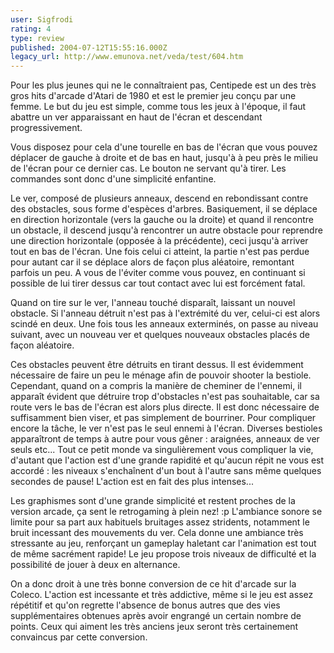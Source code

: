 ```yaml
---
user: Sigfrodi
rating: 4
type: review
published: 2004-07-12T15:55:16.000Z
legacy_url: http://www.emunova.net/veda/test/604.htm
---
```

Pour les plus jeunes qui ne le connaîtraient pas, Centipede est un des très gros hits d'arcade d'Atari de 1980 et est le premier jeu conçu par une femme. Le but du jeu est simple, comme tous les jeux à l'époque, il faut abattre un ver apparaissant en haut de l'écran et descendant progressivement.  

  

Vous disposez pour cela d'une tourelle en bas de l'écran que vous pouvez déplacer de gauche à droite et de bas en haut, jusqu'à à peu près le milieu de l'écran pour ce dernier cas. Le bouton ne servant qu'à tirer. Les commandes sont donc d'une simplicité enfantine.  

  

Le ver, composé de plusieurs anneaux, descend en rebondissant contre des obstacles, sous forme d'espèces d'arbres. Basiquement, il se déplace en direction horizontale (vers la gauche ou la droite) et quand il rencontre un obstacle, il descend jusqu'à rencontrer un autre obstacle pour reprendre une direction horizontale (opposée à la précédente), ceci jusqu'à arriver tout en bas de l'écran. Une fois celui ci atteint, la partie n'est pas perdue pour autant car il se déplace alors de façon plus aléatoire, remontant parfois un peu. A vous de l'éviter comme vous pouvez, en continuant si possible de lui tirer dessus car tout contact avec lui est forcément fatal.  

  

Quand on tire sur le ver, l'anneau touché disparaît, laissant un nouvel obstacle. Si l'anneau détruit n'est pas à l'extrémité du ver, celui-ci est alors scindé en deux. Une fois tous les anneaux exterminés, on passe au niveau suivant, avec un nouveau ver et quelques nouveaux obstacles placés de façon aléatoire.  

  

Ces obstacles peuvent être détruits en tirant dessus. Il est évidemment nécessaire de faire un peu le ménage afin de pouvoir shooter la bestiole. Cependant, quand on a compris la manière de cheminer de l'ennemi, il apparaît évident que détruire trop d'obstacles n'est pas souhaitable, car sa route vers le bas de l'écran est alors plus directe. Il est donc nécessaire de suffisamment bien viser, et pas simplement de bourriner. Pour compliquer encore la tâche, le ver n'est pas le seul ennemi à l'écran. Diverses bestioles apparaîtront de temps à autre pour vous gêner : araignées, anneaux de ver seuls etc... Tout ce petit monde va singulièrement vous compliquer la vie, d'autant que l'action est d'une grande rapidité et qu'aucun répit ne vous est accordé : les niveaux s'enchaînent d'un bout à l'autre sans même quelques secondes de pause! L'action est en fait des plus intenses...  

  

Les graphismes sont d'une grande simplicité et restent proches de la version arcade, ça sent le retrogaming à plein nez! :p L'ambiance sonore se limite pour sa part aux habituels bruitages assez stridents, notamment le bruit incessant des mouvements du ver. Cela donne une ambiance très stressante au jeu, renforçant un gameplay haletant car l'animation est tout de même sacrément rapide! Le jeu propose trois niveaux de difficulté et la possibilité de jouer à deux en alternance.  

  

On a donc droit à une très bonne conversion de ce hit d'arcade sur la Coleco. L'action est incessante et très addictive, même si le jeu est assez répétitif et qu'on regrette l'absence de bonus autres que des vies supplémentaires obtenues après avoir engrangé un certain nombre de points. Ceux qui aiment les très anciens jeux seront très certainement convaincus par cette conversion.